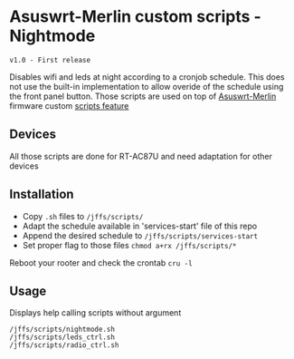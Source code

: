 Asuswrt-Merlin custom scripts - Nightmode
==============

	v1.0 - First release

Disables wifi and leds at night according to a cronjob schedule. This does not use the built-in implementation to allow overide of the schedule using the front panel button.
Those scripts are used on top of [Asuswrt-Merlin](https://github.com/RMerl/asuswrt-merlin) firmware custom [scripts feature](https://github.com/RMerl/asuswrt-merlin/wiki/User-scripts)


## Devices ##
All those scripts are done for RT-AC87U and need adaptation for other devices

## Installation ##
- Copy `.sh` files to `/jffs/scripts/`
- Adapt the schedule available in 'services-start' file of this repo
- Append the desired schedule to `/jffs/scripts/services-start`
- Set proper flag to those files `chmod a+rx /jffs/scripts/*`

Reboot your rooter and check the crontab `cru -l`

## Usage ##
Displays help calling scripts without argument
```
/jffs/scripts/nightmode.sh
/jffs/scripts/leds_ctrl.sh
/jffs/scripts/radio_ctrl.sh
```